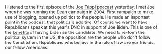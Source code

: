I listened to the first episode of the <a href="http://xmlviewer.scripting.com/?url=https://feeds.megaphone.fm/trippishow">Joe Trippi podcast</a> yesterday. I met Joe when he was running the Dean campaign in 2004. First campaign to make use of blogging, opened up politics to the people. He made an important point in the podcast, that politics is additive. Of course we want to have Republicans speak at this year's DNC in support of Joe Biden. This is one of the <a href="http://scripting.com/2019/12/31/141645.html">benefits</a> of having Biden as the candidate. We need to re-form the political system in the US, the opposition are the people who don't follow the Constitution. Republicans who believe in the rule of law are our friends, our fellow Americans. 
